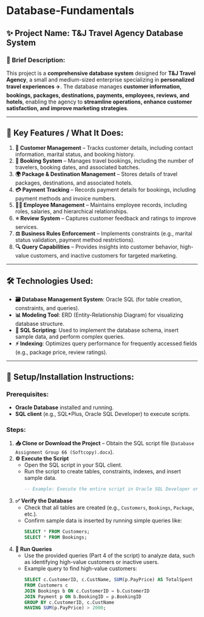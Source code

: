 # Database-Fundamentals

## ✨ Project Name: **T&J Travel Agency Database System**  

### 📝 Brief Description:  
This project is a **comprehensive database system** designed for **T&J Travel Agency**, a small and medium-sized enterprise specializing in **personalized travel experiences** ✈️. The database manages **customer information, bookings, packages, destinations, payments, employees, reviews, and hotels**, enabling the agency to **streamline operations, enhance customer satisfaction, and improve marketing strategies**.  

---  

## 🔑 **Key Features / What It Does:**  

1. **👥 Customer Management** – Tracks customer details, including contact information, marital status, and booking history.  
2. **📅 Booking System** – Manages travel bookings, including the number of travelers, booking dates, and associated batches.  
3. **🌍 Package & Destination Management** – Stores details of travel packages, destinations, and associated hotels.  
4. **💳 Payment Tracking** – Records payment details for bookings, including payment methods and invoice numbers.  
5. **👨‍💼 Employee Management** – Maintains employee records, including roles, salaries, and hierarchical relationships.  
6. **⭐ Review System** – Captures customer feedback and ratings to improve services.  
7. **⚖️ Business Rules Enforcement** – Implements constraints (e.g., marital status validation, payment method restrictions).  
8. **🔍 Query Capabilities** – Provides insights into customer behavior, high-value customers, and inactive customers for targeted marketing.  

---  

## 🛠 **Technologies Used:**  

- **🗃️ Database Management System**: Oracle SQL (for table creation, constraints, and queries).  
- **📊 Modeling Tool**: ERD (Entity-Relationship Diagram) for visualizing database structure.  
- **📜 SQL Scripting**: Used to implement the database schema, insert sample data, and perform complex queries.  
- **⚡ Indexing**: Optimizes query performance for frequently accessed fields (e.g., package price, review ratings).  

---  

## 🚀 **Setup/Installation Instructions:**  

### **Prerequisites:**  
- **Oracle Database** installed and running.  
- **SQL client** (e.g., SQL*Plus, Oracle SQL Developer) to execute scripts.  

### **Steps:**  

1. **📥 Clone or Download the Project** – Obtain the SQL script file (`Database Assignment Group 66 (Softcopy).docx`).  
2. **⚙️ Execute the Script**  
   - Open the SQL script in your SQL client.  
   - Run the script to create tables, constraints, indexes, and insert sample data.  
     ```sql
     -- Example: Execute the entire script in Oracle SQL Developer or SQL*Plus.
     ```  
3. **✅ Verify the Database**  
   - Check that all tables are created (e.g., `Customers`, `Bookings`, `Package`, etc.).  
   - Confirm sample data is inserted by running simple queries like:  
     ```sql
     SELECT * FROM Customers;
     SELECT * FROM Bookings;
     ```  
4. **🔎 Run Queries**  
   - Use the provided queries (Part 4 of the script) to analyze data, such as identifying high-value customers or inactive users.  
   - Example query to find high-value customers:  
     ```sql
     SELECT c.CustomerID, c.CustName, SUM(p.PayPrice) AS TotalSpent
     FROM Customers c
     JOIN Bookings b ON c.CustomerID = b.CustomerID
     JOIN Payment p ON b.BookingID = p.BookingID
     GROUP BY c.CustomerID, c.CustName
     HAVING SUM(p.PayPrice) > 2000;
     ```  



 

